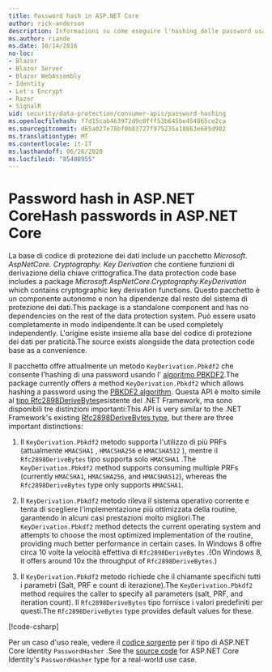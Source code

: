```yaml
---
title: Password hash in ASP.NET Core
author: rick-anderson
description: Informazioni su come eseguire l'hashing delle password usando le API di protezione dei dati ASP.NET Core.
ms.author: riande
ms.date: 10/14/2016
no-loc:
- Blazor
- Blazor Server
- Blazor WebAssembly
- Identity
- Let's Encrypt
- Razor
- SignalR
uid: security/data-protection/consumer-apis/password-hashing
ms.openlocfilehash: f7d15cab463972d9c0fff52b645be454865ce2ca
ms.sourcegitcommit: d65a027e78bf0b83727f975235a18863e685d902
ms.translationtype: MT
ms.contentlocale: it-IT
ms.lasthandoff: 06/26/2020
ms.locfileid: "85408955"
---
```

# <a name="hash-passwords-in-aspnet-core"></a><span data-ttu-id="b3d58-103">Password hash in ASP.NET Core</span><span class="sxs-lookup"><span data-stu-id="b3d58-103">Hash passwords in ASP.NET Core</span></span>

<span data-ttu-id="b3d58-104">La base di codice di protezione dei dati include un pacchetto *Microsoft. AspNetCore. Cryptography. Key Derivation* che contiene funzioni di derivazione della chiave crittografica.</span><span class="sxs-lookup"><span data-stu-id="b3d58-104">The data protection code base includes a package *Microsoft.AspNetCore.Cryptography.KeyDerivation* which contains cryptographic key derivation functions.</span></span> <span data-ttu-id="b3d58-105">Questo pacchetto è un componente autonomo e non ha dipendenze dal resto del sistema di protezione dei dati.</span><span class="sxs-lookup"><span data-stu-id="b3d58-105">This package is a standalone component and has no dependencies on the rest of the data protection system.</span></span> <span data-ttu-id="b3d58-106">Può essere usato completamente in modo indipendente.</span><span class="sxs-lookup"><span data-stu-id="b3d58-106">It can be used completely independently.</span></span> <span data-ttu-id="b3d58-107">L'origine esiste insieme alla base del codice di protezione dei dati per praticità.</span><span class="sxs-lookup"><span data-stu-id="b3d58-107">The source exists alongside the data protection code base as a convenience.</span></span>

<span data-ttu-id="b3d58-108">Il pacchetto offre attualmente un metodo `KeyDerivation.Pbkdf2` che consente l'hashing di una password usando l' [algoritmo PBKDF2](https://tools.ietf.org/html/rfc2898#section-5.2).</span><span class="sxs-lookup"><span data-stu-id="b3d58-108">The package currently offers a method `KeyDerivation.Pbkdf2` which allows hashing a password using the [PBKDF2 algorithm](https://tools.ietf.org/html/rfc2898#section-5.2).</span></span> <span data-ttu-id="b3d58-109">Questa API è molto simile al [tipo Rfc2898DeriveBytes](/dotnet/api/system.security.cryptography.rfc2898derivebytes)esistente del .NET Framework, ma sono disponibili tre distinzioni importanti:</span><span class="sxs-lookup"><span data-stu-id="b3d58-109">This API is very similar to the .NET Framework's existing [Rfc2898DeriveBytes type](/dotnet/api/system.security.cryptography.rfc2898derivebytes), but there are three important distinctions:</span></span>

1. <span data-ttu-id="b3d58-110">Il `KeyDerivation.Pbkdf2` metodo supporta l'utilizzo di più PRFs (attualmente `HMACSHA1` , `HMACSHA256` e `HMACSHA512` ), mentre il `Rfc2898DeriveBytes` tipo supporta solo `HMACSHA1` .</span><span class="sxs-lookup"><span data-stu-id="b3d58-110">The `KeyDerivation.Pbkdf2` method supports consuming multiple PRFs (currently `HMACSHA1`, `HMACSHA256`, and `HMACSHA512`), whereas the `Rfc2898DeriveBytes` type only supports `HMACSHA1`.</span></span>

2. <span data-ttu-id="b3d58-111">Il `KeyDerivation.Pbkdf2` metodo rileva il sistema operativo corrente e tenta di scegliere l'implementazione più ottimizzata della routine, garantendo in alcuni casi prestazioni molto migliori.</span><span class="sxs-lookup"><span data-stu-id="b3d58-111">The `KeyDerivation.Pbkdf2` method detects the current operating system and attempts to choose the most optimized implementation of the routine, providing much better performance in certain cases.</span></span> <span data-ttu-id="b3d58-112">In Windows 8 offre circa 10 volte la velocità effettiva di `Rfc2898DeriveBytes` .</span><span class="sxs-lookup"><span data-stu-id="b3d58-112">(On Windows 8, it offers around 10x the throughput of `Rfc2898DeriveBytes`.)</span></span>

3. <span data-ttu-id="b3d58-113">Il `KeyDerivation.Pbkdf2` metodo richiede che il chiamante specifichi tutti i parametri (Salt, PRF e count di iterazione).</span><span class="sxs-lookup"><span data-stu-id="b3d58-113">The `KeyDerivation.Pbkdf2` method requires the caller to specify all parameters (salt, PRF, and iteration count).</span></span> <span data-ttu-id="b3d58-114">Il `Rfc2898DeriveBytes` tipo fornisce i valori predefiniti per questi.</span><span class="sxs-lookup"><span data-stu-id="b3d58-114">The `Rfc2898DeriveBytes` type provides default values for these.</span></span>

[!code-csharp[](password-hashing/samples/passwordhasher.cs)]

<span data-ttu-id="b3d58-115">Per un caso d'uso reale, vedere il [codice sorgente](https://github.com/dotnet/AspNetCore/blob/master/src/Identity/Extensions.Core/src/PasswordHasher.cs) per il tipo di ASP.NET Core Identity `PasswordHasher` .</span><span class="sxs-lookup"><span data-stu-id="b3d58-115">See the [source code](https://github.com/dotnet/AspNetCore/blob/master/src/Identity/Extensions.Core/src/PasswordHasher.cs) for ASP.NET Core Identity's `PasswordHasher` type for a real-world use case.</span></span>
